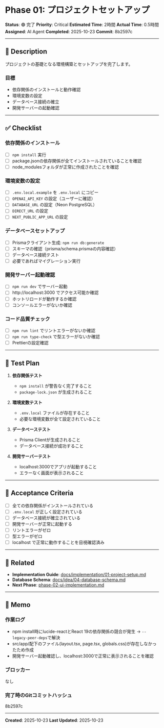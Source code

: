 # Phase 01: プロジェクトセットアップ

**Status**: 🟢 完了
**Priority**: Critical
**Estimated Time**: 2時間
**Actual Time**: 0.5時間
**Assigned**: AI Agent
**Completed**: 2025-10-23
**Commit**: 8b2597c

---

## 📝 Description

プロジェクトの基礎となる環境構築とセットアップを完了します。

### 目標
- 依存関係のインストールと動作確認
- 環境変数の設定
- データベース接続の確立
- 開発サーバーの起動確認

---

## ✅ Checklist

### 依存関係のインストール
- [ ] `npm install` 実行
- [ ] package.jsonの依存関係が全てインストールされていることを確認
- [ ] node_modulesフォルダが正常に作成されたことを確認

### 環境変数の設定
- [ ] `.env.local.example` を `.env.local` にコピー
- [ ] `OPENAI_API_KEY` の設定（ユーザーに確認）
- [ ] `DATABASE_URL` の設定（Neon PostgreSQL）
- [ ] `DIRECT_URL` の設定
- [ ] `NEXT_PUBLIC_APP_URL` の設定

### データベースセットアップ
- [ ] Prismaクライアント生成: `npm run db:generate`
- [ ] スキーマの確認（prisma/schema.prismaの内容確認）
- [ ] データベース接続テスト
- [ ] 必要であればマイグレーション実行

### 開発サーバー起動確認
- [ ] `npm run dev` でサーバー起動
- [ ] http://localhost:3000 でアクセス可能か確認
- [ ] ホットリロードが動作するか確認
- [ ] コンソールエラーがないか確認

### コード品質チェック
- [ ] `npm run lint` でリントエラーがないか確認
- [ ] `npm run type-check` で型エラーがないか確認
- [ ] Prettierの設定確認

---

## 🧪 Test Plan

1. **依存関係テスト**
   - `npm install` が警告なく完了すること
   - `package-lock.json` が生成されること

2. **環境変数テスト**
   - `.env.local` ファイルが存在すること
   - 必要な環境変数が全て設定されていること

3. **データベーステスト**
   - Prisma Clientが生成されること
   - データベース接続が成功すること

4. **開発サーバーテスト**
   - localhost:3000でアプリが起動すること
   - エラーなく画面が表示されること

---

## 📌 Acceptance Criteria

- [ ] 全ての依存関係がインストールされている
- [ ] `.env.local` が正しく設定されている
- [ ] データベース接続が確立されている
- [ ] 開発サーバーが正常に起動する
- [ ] リントエラーがゼロ
- [ ] 型エラーがゼロ
- [ ] localhost で正常に動作することを目視確認済み

---

## 📎 Related

- **Implementation Guide**: [docs/implementation/01-project-setup.md](../../implementation/01-project-setup.md)
- **Database Schema**: [docs/idea/04-database-schema.md](../../idea/04-database-schema.md)
- **Next Phase**: [phase-02-ui-implementation.md](./phase-02-ui-implementation.md)

---

## 💭 Memo

### 作業ログ
- npm install時にlucide-reactとReact 19の依存関係の競合が発生 → `--legacy-peer-deps`で解決
- src/app/配下のファイル(layout.tsx, page.tsx, globals.css)が存在しなかったため作成
- 開発サーバー起動確認し、localhost:3000で正常に表示されることを確認

### ブロッカー
なし

### 完了時のGitコミットハッシュ
8b2597c

---

**Created**: 2025-10-23
**Last Updated**: 2025-10-23
